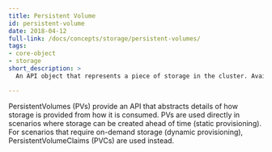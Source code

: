 ```yaml
---
title: Persistent Volume
id: persistent-volume
date: 2018-04-12
full-link: /docs/concepts/storage/persistent-volumes/
tags:
- core-object
- storage
short_description: >
  An API object that represents a piece of storage in the cluster. Available as a general, pluggable resource that persists beyond the lifecycle of any individual {{< glossary_tooltip text="Pod" term_id="pod" >}}.

---
```


PersistentVolumes (PVs) provide an API that abstracts details of how storage is provided from how it is consumed.
PVs are used directly in scenarios where storage can be created ahead of time (static provisioning).
For scenarios that require on-demand storage (dynamic provisioning), PersistentVolumeClaims (PVCs) are used instead.


